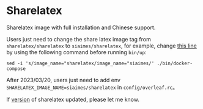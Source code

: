 # Sharelatex

Sharelatex image with full installation and Chinese support.

Users just need to change the share latex image tag from `sharelatex/sharelatex` to `siaimes/sharelatex`, for example, change [this line](https://github.com/overleaf/toolkit/blob/7c754add39b9dee81da2b798a17cec7365335a50/bin/docker-compose#L65) by using the following command before running `bin/up`:

```
sed -i 's/image_name="sharelatex/image_name="siaimes/' ./bin/docker-compose
```

After 2023/03/20, users just need to add env `SHARELATEX_IMAGE_NAME=siaimes/sharelatex` in `config/overleaf.rc`。

If [version](https://github.com/overleaf/toolkit/blob/master/lib/config-seed/version#L1) of sharelatex updated, please let me know.
